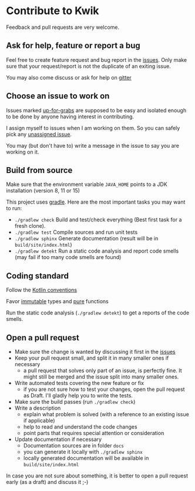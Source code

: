 # Contribute to Kwik

Feedback and pull requests are very welcome.

## Ask for help, feature or report a bug

Feel free to create feature request and bug report in the [issues](https://github.com/jcornaz/kwik/issues).
Only make sure that your request/report is not the duplicate of an exiting issue.

You may also come discuss or ask for help on
[gitter](https://gitter.im/kwik-test/community?utm_source=badge&utm_medium=badge&utm_campaign=pr-badg)


## Choose an issue to work on

Issues marked [up-for-grabs](https://github.com/jcornaz/kwik/issues?q=is%3Aissue+is%3Aopen+label%3A%22up+for+grabs%22)
are supposed to be easy and isolated enough to be done by anyone having interest in contributing.

I assign myself to issues when I am working on them. So you can safely pick any
[unassigned issue](https://github.com/jcornaz/kwik/issues?utf8=%E2%9C%93&q=is%3Aissue+is%3Aopen+no%3Aassignee+).

You may (but don't have to) write a message in the issue to say you are working on it.


## Build from source

Make sure that the environment variable `JAVA_HOME` points to a JDK installation (version 8, 11 or 15)

This project uses [gradle](https://gradle.org/). Here are the most important tasks you may want to run:

* `./gradlew check` Build and test/check everything (Best first task for a fresh clone).
* `./gradlew test` Compile sources and run unit tests
* `./gradlew sphinx` Generate documentation (result will be in `build/site/index.html`)
* `./gradlew detekt` Run a static code analysis and report code smells (may fail if too many code smells are found)


## Coding standard

Follow the [Kotlin conventions](https://kotlinlang.org/docs/reference/coding-conventions.html)

Favor [immutable](https://en.wikipedia.org/wiki/Immutable_object) types and
[pure](https://en.wikipedia.org/wiki/Pure_function) functions

Run the static code analysis (`./gradlew detekt`) to get a reports of the code smells.


## Open a pull request

* Make sure the change is wanted by discussing it first in the [issues](https://github.com/jcornaz/kwik/issues)
* Keep your pull request small, and split it in many smaller ones if necessary
  * a pull request that solves only part of an issue, is perfectly fine.
    It might still be merged and the issue split into many smaller ones.
* Write automated tests covering the new feature or fix
  * if you are not sure how to test your changes, open the pull request as Draft.
    I'll gladly help you to write the tests.
* Make sure the build passes (run `./gradlew check`)
* Write a description
  * explain what problem is solved (with a reference to an existing issue if applicable)
  * help to read and understand the code changes
  * point parts that requires special attention or consideration
* Update documentation if necessary
  * Documentation sources are in folder `docs`
  * you can generate it locally with `./gradlew sphinx`
  * locally generated documentation will be available in `build/site/index.html`

In case you are not sure about something, it is better to open a pull request early (as a draft) and discuss it ;-)
